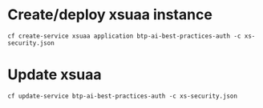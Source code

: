 # Create/deploy xsuaa instance
```
cf create-service xsuaa application btp-ai-best-practices-auth -c xs-security.json
```

# Update xsuaa
```
cf update-service btp-ai-best-practices-auth -c xs-security.json
```